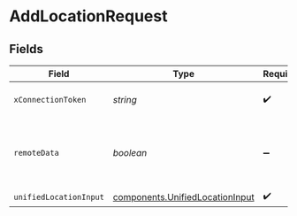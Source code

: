 # AddLocationRequest


## Fields

| Field                                                                              | Type                                                                               | Required                                                                           | Description                                                                        |
| ---------------------------------------------------------------------------------- | ---------------------------------------------------------------------------------- | ---------------------------------------------------------------------------------- | ---------------------------------------------------------------------------------- |
| `xConnectionToken`                                                                 | *string*                                                                           | :heavy_check_mark:                                                                 | The connection token                                                               |
| `remoteData`                                                                       | *boolean*                                                                          | :heavy_minus_sign:                                                                 | Set to true to include data from the original Hris software.                       |
| `unifiedLocationInput`                                                             | [components.UnifiedLocationInput](../../models/components/unifiedlocationinput.md) | :heavy_check_mark:                                                                 | N/A                                                                                |